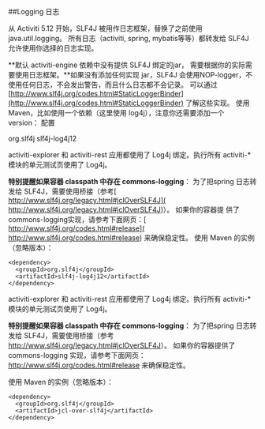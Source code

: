 ##Logging 日志

从 Activiti 5.12 开始，SLF4J 被用作日志框架，替换了之前使用java.util.logging。 所有日志（activiti, spring, mybatis等等）都转发给 SLF4J 允许使用你选择的日志实现。

**默认 activiti-engine 依赖中没有提供 SLF4J 绑定的jar， 需要根据你的实际需要使用日志框架。**如果没有添加任何实现 jar，SLF4J 会使用NOP-logger，不使用任何日志，不会发出警告，而且什么日志都不会记录。 可以通过 [http://www.slf4j.org/codes.html#StaticLoggerBinder](http://www.slf4j.org/codes.html#StaticLoggerBinder) 了解这些实现。
使用 Maven，比如使用一个依赖（这里使用 log4j），注意你还需要添加一个 version：
配置

 <dependency>
  <groupId>org.slf4j</groupId>
  <artifactId>slf4j-log4j12</artifactId>
</dependency>

activiti-explorer 和 activiti-rest 应用都使用了 Log4j 绑定。执行所有 activiti-* 模块的单元测试页使用了 Log4j。

**特别提醒如果容器 classpath 中存在 commons-logging**： 为了把spring 日志转发给 SLF4J，需要使用桥接（参考[ http://www.slf4j.org/legacy.html#jclOverSLF4J]( http://www.slf4j.org/legacy.html#jclOverSLF4J)）。 如果你的容器提
供了commons-logging实现，请参考下面网页：[ http://www.slf4j.org/codes.html#release]( http://www.slf4j.org/codes.html#release) 来确保稳定性。
使用 Maven 的实例（忽略版本）：

	<dependency>
	  <groupId>org.slf4j</groupId>
	  <artifactId>slf4j-log4j12</artifactId>
	</dependency>

activiti-explorer 和 activiti-rest 应用都使用了 Log4j 绑定。执行所有 activiti-* 模块的单元测试页使用了 Log4j。

**特别提醒如果容器 classpath 中存在 commons-logging**： 为了把spring 日志转发给 SLF4J，需要使用桥接（参考 <http://www.slf4j.org/legacy.html#jclOverSLF4J>）。 如果你的容器提供了 commons-logging 实现，请参考下面网页：<http://www.slf4j.org/codes.html#release> 来确保稳定性。

使用 Maven 的实例（忽略版本）：

	<dependency>
	  <groupId>org.slf4j</groupId>
	  <artifactId>jcl-over-slf4j</artifactId>
	</dependency>

